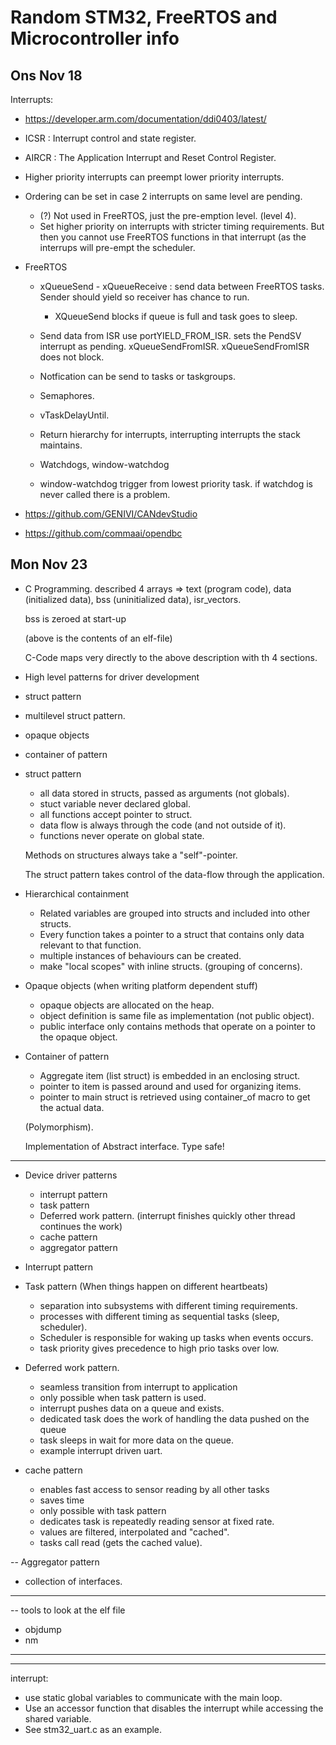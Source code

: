 
# Random STM32, FreeRTOS and Microcontroller info 


## Ons Nov 18 
 Interrupts: 
  - https://developer.arm.com/documentation/ddi0403/latest/
 
  - ICSR  : Interrupt control and state register. 
  - AIRCR : The Application Interrupt and Reset Control Register.
  
  - Higher priority interrupts can preempt lower priority interrupts. 
  - Ordering can be set in case 2 interrupts on same level are pending. 
    - (?) Not used in FreeRTOS, just the pre-emption level. (level 4). 
  	- Set higher priority on interrupts with stricter timing requirements. 
	  But then you cannot use FreeRTOS functions in that interrupt (as the interrups 
	  will pre-empt the scheduler.
	  
  - FreeRTOS
	- xQueueSend - xQueueReceive : send data between FreeRTOS tasks. 
		Sender should yield so receiver has chance to run. 
		- XQueueSend blocks if queue is full and task goes to sleep. 
	- Send data from ISR use portYIELD_FROM_ISR. sets the PendSV interrupt as pending. 
		xQueueSendFromISR. xQueueSendFromISR does not block. 
	
	- Notfication can be send to tasks or taskgroups. 
	- Semaphores. 
	
	- vTaskDelayUntil. 
   
    - Return hierarchy for interrupts, interrupting interrupts the stack maintains.
  	
	- Watchdogs, window-watchdog
	- window-watchdog trigger from lowest priority task. if watchdog is never 
	  called there is a problem. 

  
- https://github.com/GENIVI/CANdevStudio
- https://github.com/commaai/opendbc


## Mon Nov 23

- C Programming. 
  described 4 arrays => text (program code), data (initialized data), bss (uninitialized data), isr_vectors.
  
  bss is zeroed at start-up 
  
  (above is the contents of an elf-file)
	
  C-Code maps very directly to the above description with th 4 sections. 
  
- High level patterns for driver development
 - struct pattern
 - multilevel struct pattern. 
 - opaque objects
 - container of pattern
 
- struct pattern 
  - all data stored in structs, passed as arguments (not globals). 
  - stuct variable never declared global. 
  - all functions accept pointer to struct. 
  - data flow is always through the code (and not outside of it). 
  - functions never operate on global state. 
  
  Methods on structures always take a "self"-pointer.
  
  The struct pattern takes control of the data-flow through the application. 
  
  
- Hierarchical containment 
  - Related variables are grouped into structs and included into other structs.
  - Every function  takes a pointer to a struct that contains only data relevant 
    to that function.
  - multiple instances of behaviours can be created. 
  - make "local scopes" with inline structs. (grouping of concerns). 
  

- Opaque objects  (when writing platform dependent stuff) 
  - opaque objects are allocated on the heap. 
  - object definition is same file as implementation (not public object). 
  - public interface only contains methods that operate on a pointer to the opaque object. 

  
- Container of pattern 
  - Aggregate item (list struct) is embedded in an enclosing struct. 
  - pointer to item is passed around and used for organizing items. 
  - pointer to main struct is retrieved using container_of macro to get 
    the actual data. 
	
  (Polymorphism). 
  
  Implementation of Abstract interface.
  Type safe! 
 
------
- Device driver patterns
  - interrupt pattern 
  - task pattern 
  - Deferred work pattern. (interrupt finishes quickly other thread continues the work)
  - cache pattern
  - aggregator pattern 
  
- Interrupt pattern 

- Task pattern (When things happen on different heartbeats)
  - separation into subsystems with different timing requirements. 
  - processes with different timing as sequential tasks (sleep, scheduler). 
  - Scheduler is responsible for waking up tasks when events occurs. 
  - task priority gives precedence to high prio tasks over low. 
  
- Deferred work pattern.
  - seamless transition from interrupt to application
  - only possible when task pattern is used. 
  - interrupt pushes data on a queue and exists. 
  - dedicated task does the work of handling the data pushed on the queue 
  - task sleeps in wait for more data on the queue. 
  - example interrupt driven uart. 
  
- cache pattern
  - enables fast access to sensor reading by all other tasks 
  - saves time 
  - only possible with task pattern 
  - dedicates task is repeatedly reading sensor at fixed rate. 
  - values are filtered, interpolated and "cached".
  - tasks call read (gets the cached value). 
  
-- Aggregator pattern
  - collection of interfaces. 
  
----------------------------------
-- tools to look at the elf file
 - objdump
 - nm
----------------------------------

--- 
interrupt: 
  - use static global variables to communicate with the main loop. 
  - Use an accessor function that disables the interrupt while accessing the 
    shared variable. 
  - See stm32_uart.c as an example. 
  
  
